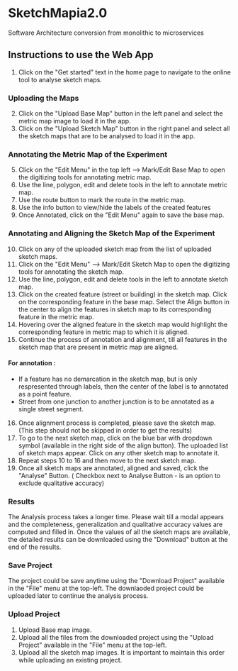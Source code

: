 # SketchMapia2.0
Software Architecture conversion from monolithic to microservices
## Instructions to use the Web App
1. Click on the "Get started" text in the home page to navigate to the online tool to analyse sketch maps.
### Uploading the Maps
2. Click on the "Upload Base Map" button in the left panel and select the metric map image to load it in the app.
3. Click on the "Upload Sketch Map" button in the right panel and select all the sketch maps that are to be analysed to load it in the app.
### Annotating the Metric Map of the Experiment
5. Click on the "Edit Menu" in the top left --> Mark/Edit Base Map to open the digitizing tools for annotating metric map.
6. Use the line, polygon, edit and delete tools in the left to annotate metric map.
7. Use the route button to mark the route in the metric map.
8. Use the info button to view/hide the labels of the created features
9. Once Annotated, click on the "Edit Menu" again to save the base map.
### Annotating and Aligning the Sketch Map of the Experiment
10. Click on any of the uploaded sketch map from the list of uploaded sketch maps.
11. Click on the "Edit Menu" --> Mark/Edit Sketch Map to open the digitizing tools for annotating the sketch map.
12. Use the line, polygon, edit and delete tools in the left to annotate sketch map.
13. Click on the created feature (street or building) in the sketch map. Click on the corresponding feature in the base map. Select the Align button in the center to align the features
    in sketch map to its corresponding feature in the metric map.
14. Hovering over the aligned feature in the sketch map would highlight the corresponding feature in metric map to which it is aligned.
15. Continue the process of annotation and alignment, till all features in the sketch map that are present in metric map are aligned.
 #### For annotation :
  - If a feature has no demarcation in the sketch map, but is only respresented through labels, then the center of the label is to annotated as a point feature.
  - Street from one junction to another junction is to be annotated as a single street segment.
16. Once alignment process is completed, please save the sketch map. (This step should not be skipped in order to get the results)
17. To go to the next sketch map, click on the blue bar with dropdown symbol (available in the right side of the align button). The uploaded list of sketch maps appear. Click on any other sketch map to annotate it.
18. Repeat steps 10 to 16 and then move to the next sketch map.
19. Once all sketch maps are annotated, aligned and saved, click the "Analyse" Button. ( Checkbox next to Analyse Button - is an option to exclude qualitative accuracy)
### Results
 The Analysis process takes a longer time. Please wait till a modal appears and the completeness, generalization and qualitative accuracy values are computed and filled in. Once the values of all the sketch maps are available, the detailed results can be downloaded using the "Download" button at the end of the results.
### Save Project
The project could be save anytime using the "Download Project" available in the "File" menu at the top-left.
The downlaoded project could be uploaded later to continue the analysis process.
### Upload Project
 1. Upload Base map image.
 2. Upload all the files from the downloaded project using the "Upload Project" available in the "File" menu at the top-left.
 3. Upload all the sketch map images.
    It is important to maintain this order while uploading an existing project.


